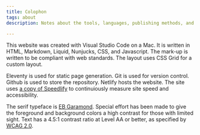 ```yaml
---
title: Colophon
tags: about
description: Notes about the tools, languages, publishing methods, and assets used in the production of this website. 

---
```

 <span class="dropcap">T</span>his website was created with Visual Studio Code on a Mac. It is written in HTML, Markdown, Liquid, Nunjucks, CSS, and Javascript. The mark-up is written to be compliant with web standards. The layout uses CSS Grid for a custom layout. 
 
 Eleventy is used for static page generation. Git is used for version control. Github is used to store the repository. Netlify hosts the website. The site uses <a href="https://speedlify-joshcrain.netlify.app/" rel="noopener">a copy of Speedlify</a> to continuiously measure site speed and accessibility.

 The serif typeface is <a href="https://fonts.google.com/specimen/EB+Garamond" rel="noopener">EB Garamond</a>. Special effort has been made to give the foreground and background colors a high contrast for those with limited sight. Text has a 4.5:1 contrast ratio at Level AA or better, as specified by <a href="https://www.w3.org/TR/WCAG20/" rel="noopener">WCAG 2.0</a>. 
